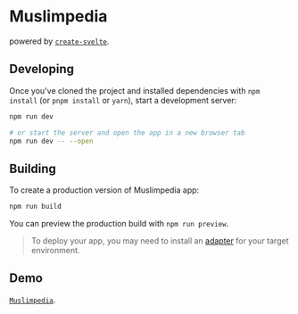 # Muslimpedia

powered by [`create-svelte`](https://github.com/sveltejs/kit/tree/master/packages/create-svelte).

## Developing

Once you've cloned the project and installed dependencies with `npm install` (or `pnpm install` or `yarn`), start a development server:

```bash
npm run dev

# or start the server and open the app in a new browser tab
npm run dev -- --open
```

## Building

To create a production version of Muslimpedia app:

```bash
npm run build
```

You can preview the production build with `npm run preview`.

> To deploy your app, you may need to install an [adapter](https://kit.svelte.dev/docs/adapters) for your target environment.

## Demo

[`Muslimpedia`](https://muslimpedia-4kb1.vercel.app/).